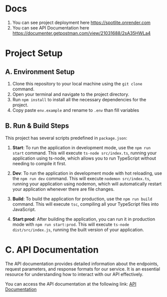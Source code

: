 # Docs

1. You can see project deployment here https://spotlite.onrender.com
2. You can see API Documentation here https://documenter.getpostman.com/view/21031688/2sA35HWLa4

# Project Setup

## A. Environment Setup

1. Clone this repository to your local machine using the `git clone` command.
2. Open your terminal and navigate to the project directory.
3. Run `npm install` to install all the necessary dependencies for the project.
4. Copy paste `env.example` and rename to `.env` than fill variables

## B. Run & Build Steps

This project has several scripts predefined in `package.json`:

1. **Start**: To run the application in development mode, use the `npm run start` command. This will execute `ts-node src/index.ts`, running your application using ts-node, which allows you to run TypeScript without needing to compile it first.

2. **Dev**: To run the application in development mode with hot reloading, use the `npm run dev` command. This will execute `nodemon src/index.ts`, running your application using nodemon, which will automatically restart your application whenever there are file changes.

3. **Build**: To build the application for production, use the `npm run build` command. This will execute `tsc`, compiling all your TypeScript files into JavaScript.

4. **Start:prod**: After building the application, you can run it in production mode with `npm run start:prod`. This will execute `ts-node dist/src/index.js`, running the built version of your application.

# C. API Documentation

The API documentation provides detailed information about the endpoints, request parameters, and response formats for our service. It is an essential resource for understanding how to interact with our API effectively.

You can access the API documentation at the following link: [API Documentation](https://documenter.getpostman.com/view/21031688/2sA35HWLa4)